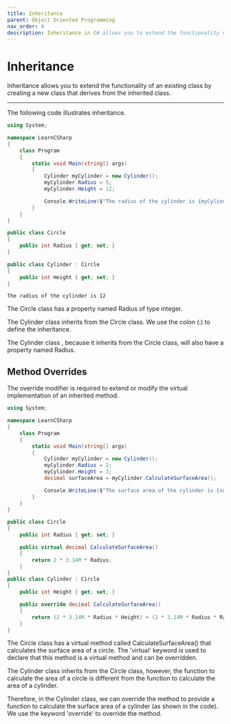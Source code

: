 ```yaml
---
title: Inheritance
parent: Object Oriented Programming
nav_order: 4
description: Inheritance in C# allows you to extend the functionality of an existing class by creating a new class that derives from the inherited class.
---
```


# Inheritance

Inheritance allows you to extend the functionality of an existing class by creating a new class that derives from the inherited class.

****

The following code illustrates inheritance.

```csharp
using System;

namespace LearnCSharp
{
    class Program
    {
        static void Main(string[] args)
        {
            Cylinder myCylinder = new Cylinder();
            myCylinder.Radius = 5;
            myCylinder.Height = 12;

            Console.WriteLine($"The radius of the cylinder is {myCylinder.Height}");
        }
    }
}

public class Circle
{
    public int Radius { get; set; }
}

public class Cylinder : Circle
{
    public int Height { get; set; }
}
```

```
The radius of the cylinder is 12
```

The Circle class has a property named Radius of type integer. 

The Cylinder class inherits from the Circle class. We use the colon (:) to define the inheritance. 

The Cylinder class , because it inherits from the Circle class, will also have a property named Radius. 

## Method Overrides

The override modifier is required to extend or modify the virtual implementation of an inherited method.

```csharp
using System;

namespace LearnCSharp
{
    class Program
    {
        static void Main(string[] args)
        {
            Cylinder myCylinder = new Cylinder();
            myCylinder.Radius = 2;
            myCylinder.Height = 3;
            decimal surfaceArea = myCylinder.CalculateSurfaceArea();

            Console.WriteLine($"The surface area of the cylinder is {surfaceArea}");
        }
    }
}

public class Circle
{
    public int Radius { get; set; }

    public virtual decimal CalculateSurfaceArea()
    {
        return 2 * 3.14M * Radius;
    }
}
public class Cylinder : Circle
{
    public int Height { get; set; }

    public override decimal CalculateSurfaceArea()
    {
        return (2 * 3.14M * Radius * Height) + (2 * 3.14M * Radius * Radius);
    }
}
```

The Circle class has a virtual method called CalculateSurfaceArea() that calculates the surface area of a circle. The 'virtual' keyword is used to declare that this method is a virtual method and can be overridden. 

The Cylinder class inherits from the Circle class, however, the function to calculate the area of a circle is different from the function to calculate the area of a cylinder. 

Therefore, in the Cylinder class, we can override the method to provide a function to calculate the surface area of a cylinder (as shown in the code). We use the keyword 'override' to override the method.
